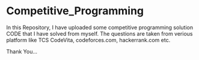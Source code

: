 # Competitive_Programming
In this Repository, I have uploaded some competitive programming solution CODE that I have solved from myself.
The questions are taken from verious platform like TCS CodeVita, codeforces.com, hackerrank.com etc.

Thank You...
